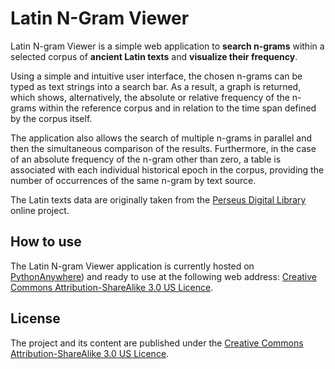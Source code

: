 # Latin N-Gram Viewer

Latin N-gram Viewer is a simple web application to **search n-grams** within a selected corpus of **ancient Latin texts** and **visualize their frequency**.

Using a simple and intuitive user interface, the chosen n-grams can be typed as text strings into a search bar. As a result, a graph is returned, which shows, alternatively, the absolute or relative frequency of the n-grams within the reference corpus and in relation to the time span defined by the corpus itself.

The application also allows the search of multiple n-grams in parallel and then the simultaneous comparison of the results. Furthermore, in the case of an absolute frequency of the n-gram other than zero, a table is associated with each individual historical epoch in the corpus, providing the number of occurrences of the same n-gram by text source.

The Latin texts data are originally taken from the [Perseus Digital Library](https://www.perseus.tufts.edu/hopper/) online project.

## How to use

The Latin N-gram Viewer application is currently hosted on [PythonAnywhere](https://www.pythonanywhere.com)) and ready to use at the following web address: [Creative Commons Attribution-ShareAlike 3.0 US Licence](https://creativecommons.org/licenses/by-sa/3.0/us/).

## License

The project and its content are published under the [Creative Commons Attribution-ShareAlike 3.0 US Licence](https://creativecommons.org/licenses/by-sa/3.0/us/).
